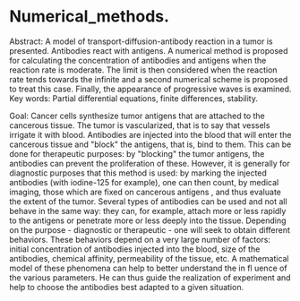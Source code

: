 # Numerical_methods.

Abstract: A model of transport-diffusion-antibody reaction in a tumor is presented. Antibodies react with antigens.
A numerical method is proposed for calculating the concentration of antibodies and antigens when the reaction rate is moderate.
The limit is then considered when the reaction rate tends towards the infinite and a second numerical scheme is proposed to treat this case.
Finally, the appearance of progressive waves is examined.
Key words: Partial differential equations, finite differences, stability.

Goal:
Cancer cells synthesize tumor antigens that are attached to the cancerous tissue. The tumor is vascularized, that is to say that vessels irrigate it with blood. Antibodies are injected into the blood that will enter the cancerous tissue and "block" the antigens, that is, bind to them. This can be done for therapeutic purposes: by "blocking" the tumor antigens, the antibodies can prevent the proliferation of these. However, it is generally for diagnostic purposes that this method is used: by marking the injected antibodies (with iodine-125 for example), one can then count, by medical imaging, those which are fixed on cancerous antigens , and thus evaluate the extent of the tumor. Several types of antibodies can be used and not all behave in the same way: they can, for example, attach more or less rapidly to the antigens or penetrate more or less deeply into the tissue. Depending on the purpose - diagnostic or therapeutic - one will seek to obtain different behaviors. These behaviors depend on a very large number of factors: initial concentration of antibodies injected into the blood, size of the antibodies, chemical affinity, permeability of the tissue, etc. A mathematical model of these phenomena can help to better understand the in fl uence of the various parameters. He can thus guide the realization of experiment and help to choose the antibodies best adapted to a given situation.
